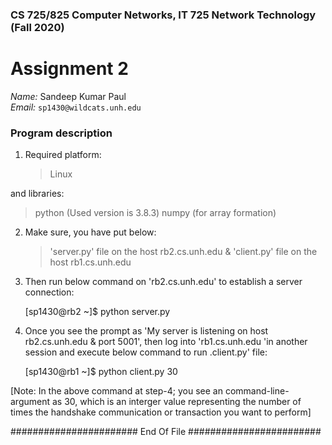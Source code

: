 ### CS 725/825 Computer Networks, IT 725 Network Technology  (Fall 2020) ###

# Assignment 2 #

*Name:* Sandeep Kumar Paul  
*Email:* `sp1430@wildcats.unh.edu`

### Program description ###

1. Required platform:
   > Linux
   
  and libraries:
   > python (Used version is 3.8.3)
   > numpy (for array formation)
  

2. Make sure, you have put below:
   > 'server.py' file on the host rb2.cs.unh.edu &
   > 'client.py' file on the host rb1.cs.unh.edu


3. Then run below command on 'rb2.cs.unh.edu' to establish a server connection:
	
	[sp1430@rb2 ~]$ python server.py


4. Once you see the prompt as 'My server is listening on host rb2.cs.unh.edu & port 5001', then log into 'rb1.cs.unh.edu 'in another session and execute below command to run .client.py' file:
	
	[sp1430@rb1 ~]$ python client.py 30

[Note: In the above command at step-4; you see an command-line-argument as 30, which is an interger value representing the number of times the handshake communication or transaction you want to perform]

#######################  End Of File  ########################